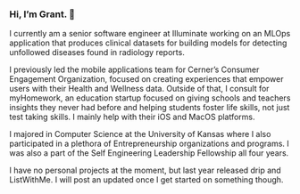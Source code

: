 ### Hi, I’m Grant. 👋

I currently am a senior software engineer at Illuminate working on an MLOps application that produces clinical datasets for building models for detecting unfollowed diseases found in radiology reports.

I previously led the mobile applications team for Cerner’s Consumer Engagement Organization, focused on creating experiences that empower users with their Health and Wellness data. Outside of that, I consult for myHomework, an education startup focused on giving schools and teachers insights they never had before and helping students foster life skills, not just test taking skills. I mainly help with their iOS and MacOS platforms.

I majored in Computer Science at the University of Kansas where I also participated in a plethora of Entrepreneurship organizations and programs. I was also a part of the Self Engineering Leadership Fellowship all four years.

I have no personal projects at the moment, but last year released drip and ListWithMe. I will post an updated once I get started on something though.
